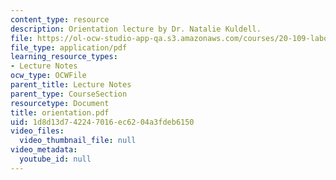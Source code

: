 ```yaml
---
content_type: resource
description: Orientation lecture by Dr. Natalie Kuldell.
file: https://ol-ocw-studio-app-qa.s3.amazonaws.com/courses/20-109-laboratory-fundamentals-in-biological-engineering-fall-2007/1d8d13d742247016ec6204a3fdeb6150_orientation.pdf
file_type: application/pdf
learning_resource_types:
- Lecture Notes
ocw_type: OCWFile
parent_title: Lecture Notes
parent_type: CourseSection
resourcetype: Document
title: orientation.pdf
uid: 1d8d13d7-4224-7016-ec62-04a3fdeb6150
video_files:
  video_thumbnail_file: null
video_metadata:
  youtube_id: null
---
```

